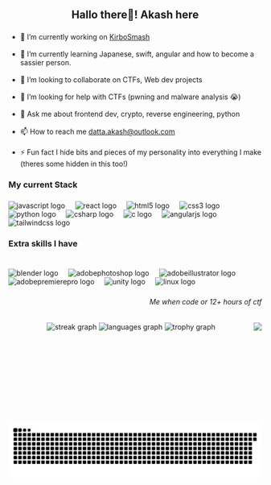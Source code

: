 <h2 align="center">Hallo there👋! Akash here</h2>

###

- 🔭 I’m currently working on [KirboSmash](https://github.com/ShinyACash/KirboSmash)<br><br>
- 🌱 I’m currently learning Japanese, swift, angular and how to become a sassier person.<br><br>
- 👯 I’m looking to collaborate on CTFs, Web dev projects<br><br>
- 🤝 I’m looking for help with CTFs (pwning and malware analysis 😭)<br><br>
- 💬 Ask me about frontend dev, crypto, reverse engineering, python<br><br>
- 📫 How to reach me datta.akash@outlook.com<br><br>
- ⚡ Fun fact I hide bits and pieces of my personality into everything I make (theres some hidden in this too!)</p>

###

<h3 align="left">My current Stack</h3>

###

<div align="left">
  <img src="https://cdn.jsdelivr.net/gh/devicons/devicon/icons/javascript/javascript-original.svg" height="30" alt="javascript logo"  />
  <img width="12" />
  <img src="https://cdn.jsdelivr.net/gh/devicons/devicon/icons/react/react-original.svg" height="30" alt="react logo"  />
  <img width="12" />
  <img src="https://cdn.jsdelivr.net/gh/devicons/devicon/icons/html5/html5-original.svg" height="30" alt="html5 logo"  />
  <img width="12" />
  <img src="https://cdn.jsdelivr.net/gh/devicons/devicon/icons/css3/css3-original.svg" height="30" alt="css3 logo"  />
  <img width="12" />
  <img src="https://cdn.jsdelivr.net/gh/devicons/devicon/icons/python/python-original.svg" height="30" alt="python logo"  />
  <img width="12" />
  <img src="https://cdn.jsdelivr.net/gh/devicons/devicon/icons/csharp/csharp-original.svg" height="30" alt="csharp logo"  />
  <img width="12" />
  <img src="https://cdn.jsdelivr.net/gh/devicons/devicon/icons/c/c-original.svg" height="30" alt="c logo"  />
  <img width="12" />
  <img src="https://cdn.jsdelivr.net/gh/devicons/devicon/icons/angularjs/angularjs-original.svg" height="30" alt="angularjs logo"  />
  <img width="12" />
  <img src="https://skillicons.dev/icons?i=tailwind" height="30" alt="tailwindcss logo"  />
</div>

###

<h3 align="left">Extra skills I have</h3>

###

<br clear="both">

<div align="left">
  <img src="https://skillicons.dev/icons?i=blender" height="30" alt="blender logo"  />
  <img width="12" />
  <img src="https://skillicons.dev/icons?i=ps" height="30" alt="adobephotoshop logo"  />
  <img width="12" />
  <img src="https://skillicons.dev/icons?i=ai" height="30" alt="adobeillustrator logo"  />
  <img width="12" />
  <img src="https://skillicons.dev/icons?i=pr" height="30" alt="adobepremierepro logo"  />
  <img width="12" />
  <img src="https://skillicons.dev/icons?i=unity" height="30" alt="unity logo"  />
  <img width="12" />
  <img src="https://cdn.jsdelivr.net/gh/devicons/devicon/icons/linux/linux-original.svg" height="30" alt="linux logo"  />
</div>

###

<h6 align="right">Me when code or 12+ hours of ctf</h6>

###

<img align="right" height="200" src="https://media.tenor.com/fzAQ_TYtK-kAAAAM/kirbo.gif"  />

###

<div align="center">
  <img src="https://streak-stats.demolab.com?user=ShinyACash&locale=en&mode=daily&theme=midnight-purple&hide_border=false&border_radius=5" height="150" alt="streak graph"  />
  <img src="https://github-readme-stats.vercel.app/api/top-langs?username=ShinyACash&locale=en&hide_title=false&layout=compact&card_width=320&langs_count=5&theme=midnight-purple&hide_border=false" height="150" alt="languages graph"  />
  <img src="https://github-profile-trophy.vercel.app?username=ShinyACash&theme=dark_lover&column=3&row=1&margin-w=6&margin-h=3&no-frame=true&no-bg=false" height="150" alt="trophy graph"  />
</div>

###

<br clear="both">

<img src="https://raw.githubusercontent.com/ShinyACash/ShinyACash/output/snake.svg" alt="Snake animation" />

###
